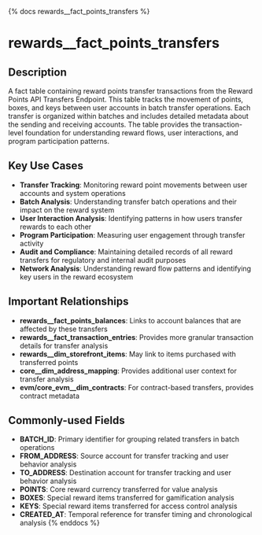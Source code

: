 {% docs rewards__fact_points_transfers %}
# rewards__fact_points_transfers

## Description

A fact table containing reward points transfer transactions from the Reward Points API Transfers Endpoint. This table tracks the movement of points, boxes, and keys between user accounts in batch transfer operations. Each transfer is organized within batches and includes detailed metadata about the sending and receiving accounts. The table provides the transaction-level foundation for understanding reward flows, user interactions, and program participation patterns.

## Key Use Cases

- **Transfer Tracking**: Monitoring reward point movements between user accounts and system operations
- **Batch Analysis**: Understanding transfer batch operations and their impact on the reward system
- **User Interaction Analysis**: Identifying patterns in how users transfer rewards to each other
- **Program Participation**: Measuring user engagement through transfer activity
- **Audit and Compliance**: Maintaining detailed records of all reward transfers for regulatory and internal audit purposes
- **Network Analysis**: Understanding reward flow patterns and identifying key users in the reward ecosystem

## Important Relationships

- **rewards__fact_points_balances**: Links to account balances that are affected by these transfers
- **rewards__fact_transaction_entries**: Provides more granular transaction details for transfer analysis
- **rewards__dim_storefront_items**: May link to items purchased with transferred points
- **core__dim_address_mapping**: Provides additional user context for transfer analysis
- **evm/core_evm__dim_contracts**: For contract-based transfers, provides contract metadata

## Commonly-used Fields

- **BATCH_ID**: Primary identifier for grouping related transfers in batch operations
- **FROM_ADDRESS**: Source account for transfer tracking and user behavior analysis
- **TO_ADDRESS**: Destination account for transfer tracking and user behavior analysis
- **POINTS**: Core reward currency transferred for value analysis
- **BOXES**: Special reward items transferred for gamification analysis
- **KEYS**: Special reward items transferred for access control analysis
- **CREATED_AT**: Temporal reference for transfer timing and chronological analysis
{% enddocs %} 